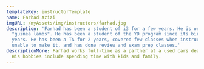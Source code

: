 ```yaml
---
templateKey: instructorTemplate
name: Farhad Azizi
imgURL: /myAssets/img/instructors/farhad.jpg
description: 'Farhad has been a student of i3 for a few years. He is one of the
  "guinea lambs". He has been a student of the YD program since its birth: 4
  years. He has been a TA for 2 years, covered few classes when instructors were
  unable to make it, and has done review and exam prep classes.'
descriptionMore: Farhad works full-time as a partner at a used cars dealership.
  His hobbies include spending time with kids and family.
---
```

